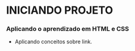 # INICIANDO PROJETO 

### Aplicando o aprendizado em HTML e CSS



- Aplicando conceitos sobre link.



